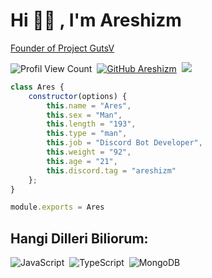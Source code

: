 # Hi 👋🏻 , I'm Areshizm
[Founder of Project GutsV](https://github.com/gutsv-project)

![Profil View Count](https://komarev.com/ghpvc/?username=areshizm&color=000000)&nbsp;
[![GitHub Areshizm](https://img.shields.io/github/followers/areshizm?label=follow&style=social)](https://github.com/areshizm)&nbsp;
<a href="https://instagram.com/acerhizm"><img src="https://img.shields.io/badge/@acerhizm-000000?style=flat&logo=Instagram&logoColor=white"/></a> &nbsp;

```js
class Ares {
    constructor(options) {
        this.name = "Ares",
        this.sex = "Man",
        this.length = "193",
        this.type = "man",
        this.job = "Discord Bot Developer",
        this.weight = "92",
        this.age = "21",
        this.discord.tag = "areshizm"
    };
}

module.exports = Ares
```
## Hangi Dilleri  Biliorum:
![JavaScript](https://img.shields.io/badge/-JavaScript-05122A?style=flat&logo=javascript)&nbsp;
![TypeScript](https://img.shields.io/badge/-TypeScript-05122A?style=flat&logo=typescript&logoColor=007ACC)&nbsp;
![MongoDB](https://img.shields.io/badge/-MongoDB-05122A?style=flat&logo=mongodb)&nbsp;
